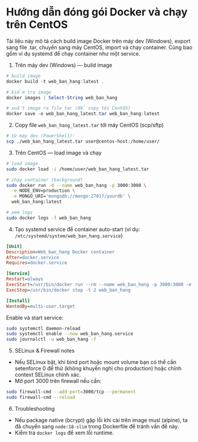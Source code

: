 # Hướng dẫn đóng gói Docker và chạy trên CentOS

Tài liệu này mô tả cách build image Docker trên máy dev (Windows), export sang file .tar, chuyển sang máy CentOS, import và chạy container. Cũng bao gồm ví dụ systemd để chạy container như một service.

1) Trên máy dev (Windows) — build image

```powershell
# build image
docker build -t web_ban_hang:latest .

# kiểm tra image
docker images | Select-String web_ban_hang

# xuất image ra file tar (để copy tới CentOS)
docker save -o web_ban_hang_latest.tar web_ban_hang:latest
```

2) Copy file `web_ban_hang_latest.tar` tới máy CentOS (scp/sftp)

```bash
# từ máy dev (PowerShell):
scp ./web_ban_hang_latest.tar user@centos-host:/home/user/
```

3) Trên CentOS — load image và chạy

```bash
# load image
sudo docker load -i /home/user/web_ban_hang_latest.tar

# chạy container (background)
sudo docker run -d --name web_ban_hang -p 3000:3000 \
  -e NODE_ENV=production \
  -e MONGO_URI='mongodb://mongo:27017/yourdb' \
  web_ban_hang:latest

# xem logs
sudo docker logs -f web_ban_hang
```

4) Tạo systemd service để container auto-start (ví dụ: `/etc/systemd/system/web_ban_hang.service`)

```ini
[Unit]
Description=Web_ban_hang Docker container
After=docker.service
Requires=docker.service

[Service]
Restart=always
ExecStart=/usr/bin/docker run --rm --name web_ban_hang -p 3000:3000 -e NODE_ENV=production web_ban_hang:latest
ExecStop=/usr/bin/docker stop -t 2 web_ban_hang

[Install]
WantedBy=multi-user.target
```

Enable và start service:

```bash
sudo systemctl daemon-reload
sudo systemctl enable --now web_ban_hang.service
sudo journalctl -u web_ban_hang -f
```

5) SELinux & Firewall notes

- Nếu SELinux bật, khi bind port hoặc mount volume bạn có thể cần setenforce 0 để thử (không khuyến nghị cho production) hoặc chỉnh context SELinux chính xác.
- Mở port 3000 trên firewall nếu cần:

```bash
sudo firewall-cmd --add-port=3000/tcp --permanent
sudo firewall-cmd --reload
```

6) Troubleshooting

- Nếu package native (bcrypt) gặp lỗi khi cài trên image musl (alpine), ta đã chuyển sang `node:18-slim` trong Dockerfile để tránh vấn đề này.
- Kiểm tra `docker logs` để xem lỗi runtime.
